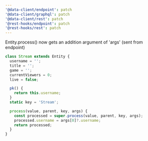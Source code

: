 ```yaml
---
'@data-client/endpoint': patch
'@data-client/graphql': patch
'@data-client/rest': patch
'@rest-hooks/endpoint': patch
'@rest-hooks/rest': patch
---
```


Entity.process() now gets an addition argument of 'args' (sent from endpoint)

```ts
class Stream extends Entity {
  username = '';
  title = '';
  game = '';
  currentViewers = 0;
  live = false;

  pk() {
    return this.username;
  }
  static key = 'Stream';

  process(value, parent, key, args) {
    const processed = super.process(value, parent, key, args);
    processed.username = args[0]?.username;
    return processed;
  }
}
```
